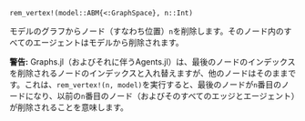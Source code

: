 ```
rem_vertex!(model::ABM{<:GraphSpace}, n::Int)
```

モデルのグラフからノード（すなわち位置）`n`を削除します。そのノード内のすべてのエージェントはモデルから削除されます。

**警告:** Graphs.jl（およびそれに伴うAgents.jl）は、最後のノードのインデックスを削除されるノードのインデックスと入れ替えますが、他のノードはそのままです。これは、`rem_vertex!(n, model)`を実行すると、最後のノードが`n`番目のノードになり、以前の`n`番目のノード（およびそのすべてのエッジとエージェント）が削除されることを意味します。

